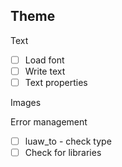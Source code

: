 ## Theme

Text
  - [ ] Load font
  - [ ] Write text
  - [ ] Text properties

Images

Error management
  - [ ] luaw_to - check type
  - [ ] Check for libraries